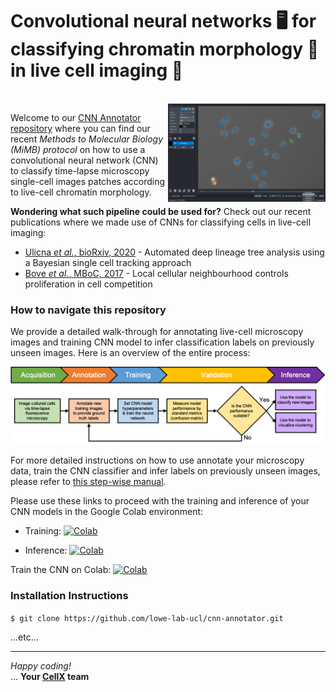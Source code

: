 # Convolutional neural networks 🖥️ for classifying chromatin morphology 🧬 in live cell imaging 🔬
<br/>

<img width="50%" align="right" alt="LIDo_Int" src="assets/napari_annotator.png" />

Welcome to our [CNN Annotator repository](https://github.com/lowe-lab-ucl/cnn-annotator "CNN Annotator repository || Lowe Lab UCL") where you can find our recent *Methods to Molecular Biology (MiMB) protocol* on how to use a convolutional neural network (CNN) to classify time-lapse microscopy single-cell images patches according to live-cell chromatin morphology.

**Wondering what such pipeline could be used for?** Check out our recent publications where we made use of CNNs for classifying cells in live-cell imaging:
- [Ulicna *et al.*, bioRxiv, 2020](https://www.biorxiv.org/content/10.1101/2020.09.10.276980v1.full "Automated deep lineage tree analysis using a Bayesian single cell tracking approach") - Automated deep lineage tree analysis using a Bayesian single cell tracking approach
- [Bove *et al.*, MBoC, 2017](https://www.molbiolcell.org/doi/10.1091/mbc.E17-06-0368?url_ver=Z39.88-2003&rfr_id=ori:rid:crossref.org&rfr_dat=cr_pub%20%200pubmed "Local cellular neighbourhood controls proliferation in cell competition") - Local cellular neighbourhood controls proliferation in cell competition


### How to navigate this repository

We provide a detailed walk-through for annotating live-cell microscopy images and training CNN model to infer classification labels on previously unseen images. Here is an overview of the entire process:

![Protocol Pipeline](/assets/protocol_pipeline.png)

For more detailed instructions on how to use annotate your microscopy data, train the CNN classifier and infer labels on previously unseen images, please refer to [this step-wise manual](/notebooks/README.md "Protocol Methods").

Please use these links to proceed with the training and inference of your CNN models in the Google Colab environment:

+ Training: [![Colab](https://colab.research.google.com/assets/colab-badge.svg)](https://colab.research.google.com/github/lowe-lab-ucl/cnn-annotator/blob/main/notebooks/C_CNN_Training_and_Validation.ipynb)

+ Inference: [![Colab](https://colab.research.google.com/assets/colab-badge.svg)](https://colab.research.google.com/github/lowe-lab-ucl/cnn-annotator/blob/main/notebooks/D_CNN_Prediction_and_Testing.ipynb)

Train the CNN on Colab: [![Colab](https://colab.research.google.com/assets/colab-badge.svg)](https://colab.research.google.com/github.com/KristinaUlicna/cnn-annotator/blob/napari/notebooks/C_CNN_Training_and_Validation.ipynb)

<!---Test the CNN on Colab: [![Colab](https://colab.research.google.com/assets/colab-badge.svg)](https://colab.research.google.com/github/chris-soelistyo/cnn-annotator/blob/Chris_Branch/notebooks/D_CNN_Prediction_and_Testing.ipynb) -->

### Installation Instructions

`$ git clone https://github.com/lowe-lab-ucl/cnn-annotator.git`

...etc...

---

*Happy coding!* <br/>
... **Your [CellX](http://lowe.cs.ucl.ac.uk/cellx.html "Lowe Lab UCL") team**
